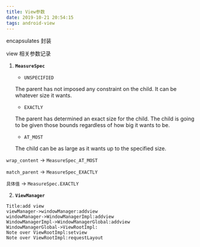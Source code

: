 ```yaml
---
title: View参数
date: 2019-10-21 20:54:15
tags: android-view
---
```

encapsulates 封装

view 相关参数记录
<!-- more -->
1. **`MeasureSpec`**

   - `UNSPECIFIED`

    The parent has not imposed any constraint on the child. It can be whatever size it wants.
   - `EXACTLY`

    The parent has determined an exact size for the child. The child is going to be given those bounds regardless of how big it wants to be.

   - `AT_MOST`

    The child can be as large as it wants up to the specified size.

`wrap_content` -> `MeasureSpec_AT_MOST`

`match_parent` -> `MeasureSpec_EXACTLY`

`具体值` -> `MeasureSpec.EXACTLY`

2. **`ViewManager`**

```sequence{theme=hand}
Title:add view
viewManager->windowManager:addview
windowManager->WindowManagerImpl:addview
WindowManagerImpl->WindowManagerGlobal:addview
WindowManagerGlobal->ViewRootImpl:
Note over ViewRootImpl:setview
Note over ViewRootImpl:requestLayout
```
